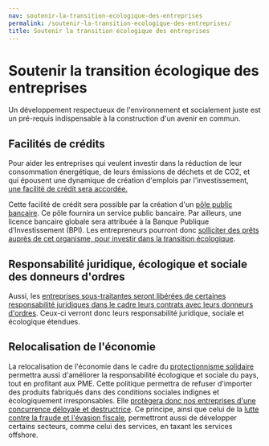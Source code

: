 ```yaml
---
nav: soutenir-la-transition-ecologique-des-entreprises
permalink: /soutenir-la-transition-ecologique-des-entreprises/
title: Soutenir la transition écologique des entreprises
---
```


# Soutenir la transition écologique des entreprises

Un développement respectueux de l'environnement et socialement juste est un pré-requis indispensable à la construction d'un avenir en commun.

## Facilités de crédits

Pour aider les entreprises qui veulent investir dans la réduction de leur consommation énergétique, de leurs émissions de déchets et de CO2, et qui épousent une dynamique de création d'emplois par l'investissement, [une facilité de crédit sera accordée.](https://laec.fr/s21m1)

Cette facilité de crédit sera possible par la création d'un [pôle public bancaire](https://avenirencommun.fr/le-livret-banques/). Ce pôle fournira un service public bancaire. Par ailleurs, une licence bancaire globale sera attribuée à la Banque Publique d’Investissement (BPI). Les entrepreneurs pourront donc [solliciter des prêts auprès de cet organisme, pour investir dans la transition écologique](https://avenirencommun.fr/le-livret-banques/).


## Responsabilité juridique, écologique et sociale des donneurs d'ordres

Aussi, les [entreprises sous-traitantes seront libérées de certaines responsabilité juridiques dans le cadre leurs contrats avec leurs donneurs d'ordres](https://laec.fr/s21m5). Ceux-ci verront donc leurs responsabilité juridique, sociale et écologique étendues.

## Relocalisation de l'économie

La relocalisation de l'économie dans le cadre du [protectionnisme solidaire](https://avenirencommun.fr/livret-produire-france/) permettra aussi d'améliorer la responsabilité écologique et sociale du pays, tout en profitant aux PME. Cette politique permettra de refuser d'importer des produits fabriqués dans des conditions sociales indignes et écologiquement irresponsables. Elle [protègera donc nos entreprises d'une concurrence déloyale et destructrice](https://patrons.insoumis.info/contre-le-dumping-social-en-europe-et-a-l-international). Ce principe, ainsi que celui de la [lutte contre la fraude et l'évasion fiscale](https://laec.fr/section/37/terrasser-l-evasion-et-la-fraude-fiscales), permettront aussi de développer certains secteurs, comme celui des services, en taxant les services offshore.
